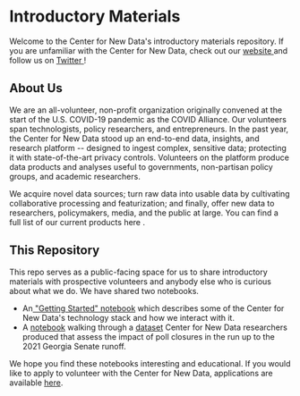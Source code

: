 # Introductory Materials

Welcome to the Center for New Data's introductory materials repository. If you are unfamiliar with the Center for New Data, check out our <a href = "https://www.newdata.org/"> website </a> and follow us on <a href="https://mobile.twitter.com/center4newdata"> Twitter </a>!

## About Us

We are an all-volunteer, non-profit organization originally convened at the start of the U.S. COVID-19 pandemic as the COVID Alliance. Our volunteers span technologists, policy researchers, and entrepreneurs. In the past year, the Center for New Data stood up an end-to-end data, insights, and research platform -- designed to ingest complex, sensitive data; protecting it with state-of-the-art privacy controls. Volunteers on the platform produce data products and analyses useful to governments, non-partisan policy groups, and academic researchers.

We acquire novel data sources; turn raw data into usable data by cultivating collaborative processing and featurization; and finally, offer new data to researchers, policymakers, media, and the public at large. You can find a full list of our current products here .

## This Repository

This repo serves as a public-facing space for us to share introductory materials with prospective volunteers and anybody else who is curious about what we do. We have shared two notebooks. 
-  An[ "Getting Started" notebook](https://nbviewer.jupyter.org/github/center-for-new-data/introductory-materials/blob/main/notebooks/Introduction.ipynb?flush_cache=true) which describes some of the Center for New Data's technology stack and how we interact with it.
-  A [notebook](https://nbviewer.jupyter.org/github/center-for-new-data/introductory-materials/blob/main/notebooks/ElectoralFairness.ipynb?https://nbviewer.jupyter.org/github/center-for-new-data/introductory-materials/blob/main/notebooks/Introduction.ipynb?flush_cache=true) walking through a [dataset](https://github.com/center-for-new-data/introductory-materials/blob/main/data/percent-waiting-over-thirty-minutes-ga-early-vote.csv) Center for New Data researchers produced that assess the impact of poll closures in the run up to the 2021 Georgia Senate runoff.

We hope you find these notebooks interesting and educational. If you would like to apply to volunteer with the Center for New Data, applications are available <a href="https://www.newdata.org/volunteer">here</a>.
